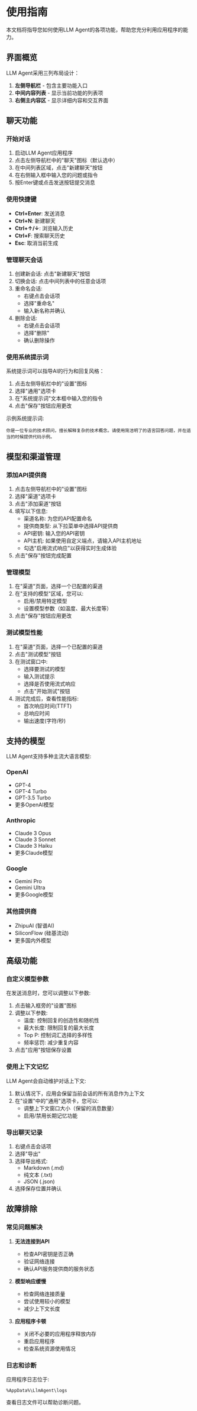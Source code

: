 # 使用指南

本文档将指导您如何使用LLM Agent的各项功能，帮助您充分利用应用程序的能力。

## 界面概览

LLM Agent采用三列布局设计：

1. **左侧导航栏** - 包含主要功能入口
2. **中间内容列表** - 显示当前功能的列表项
3. **右侧主内容区** - 显示详细内容和交互界面

## 聊天功能

### 开始对话

1. 启动LLM Agent应用程序
2. 点击左侧导航栏中的"聊天"图标（默认选中）
3. 在中间列表区域，点击"新建聊天"按钮
4. 在右侧输入框中输入您的问题或指令
5. 按Enter键或点击发送按钮提交消息

### 使用快捷键

- **Ctrl+Enter**: 发送消息
- **Ctrl+N**: 新建聊天
- **Ctrl+↑/↓**: 浏览输入历史
- **Ctrl+F**: 搜索聊天历史
- **Esc**: 取消当前生成

### 管理聊天会话

1. 创建新会话: 点击"新建聊天"按钮
2. 切换会话: 点击中间列表中的任意会话项
3. 重命名会话:
   - 右键点击会话项
   - 选择"重命名"
   - 输入新名称并确认
4. 删除会话:
   - 右键点击会话项
   - 选择"删除"
   - 确认删除操作

### 使用系统提示词

系统提示词可以指导AI的行为和回复风格：

1. 点击左侧导航栏中的"设置"图标
2. 选择"通用"选项卡
3. 在"系统提示词"文本框中输入您的指令
4. 点击"保存"按钮应用更改

示例系统提示词:
```
你是一位专业的技术顾问，擅长解释复杂的技术概念。请使用简洁明了的语言回答问题，并在适当的时候提供代码示例。
```

## 模型和渠道管理

### 添加API提供商

1. 点击左侧导航栏中的"设置"图标
2. 选择"渠道"选项卡
3. 点击"添加渠道"按钮
4. 填写以下信息:
   - 渠道名称: 为您的API配置命名
   - 提供商类型: 从下拉菜单中选择API提供商
   - API密钥: 输入您的API密钥
   - API主机: 如果使用自定义端点，请输入API主机地址
   - 勾选"启用流式响应"以获得实时生成体验
5. 点击"保存"按钮完成配置

### 管理模型

1. 在"渠道"页面，选择一个已配置的渠道
2. 在"支持的模型"区域，您可以:
   - 启用/禁用特定模型
   - 设置模型参数（如温度、最大长度等）
3. 点击"保存"按钮应用更改

### 测试模型性能

1. 在"渠道"页面，选择一个已配置的渠道
2. 点击"测试模型"按钮
3. 在测试窗口中:
   - 选择要测试的模型
   - 输入测试提示
   - 选择是否使用流式响应
   - 点击"开始测试"按钮
4. 测试完成后，查看性能指标:
   - 首次响应时间(TTFT)
   - 总响应时间
   - 输出速度(字符/秒)

## 支持的模型

LLM Agent支持多种主流大语言模型:

### OpenAI
- GPT-4
- GPT-4 Turbo
- GPT-3.5 Turbo
- 更多OpenAI模型

### Anthropic
- Claude 3 Opus
- Claude 3 Sonnet
- Claude 3 Haiku
- 更多Claude模型

### Google
- Gemini Pro
- Gemini Ultra
- 更多Google模型

### 其他提供商
- ZhipuAI (智谱AI)
- SiliconFlow (硅基流动)
- 更多国内外模型

## 高级功能

### 自定义模型参数

在发送消息时，您可以调整以下参数:

1. 点击输入框旁的"设置"图标
2. 调整以下参数:
   - 温度: 控制回复的创造性和随机性
   - 最大长度: 限制回复的最大长度
   - Top P: 控制词汇选择的多样性
   - 频率惩罚: 减少重复内容
3. 点击"应用"按钮保存设置

### 使用上下文记忆

LLM Agent会自动维护对话上下文:

1. 默认情况下，应用会保留当前会话的所有消息作为上下文
2. 在"设置"中的"通用"选项卡，您可以:
   - 调整上下文窗口大小（保留的消息数量）
   - 启用/禁用长期记忆功能

### 导出聊天记录

1. 右键点击会话项
2. 选择"导出"
3. 选择导出格式:
   - Markdown (.md)
   - 纯文本 (.txt)
   - JSON (.json)
4. 选择保存位置并确认

## 故障排除

### 常见问题解决

1. **无法连接到API**
   - 检查API密钥是否正确
   - 验证网络连接
   - 确认API服务提供商的服务状态

2. **模型响应缓慢**
   - 检查网络连接质量
   - 尝试使用较小的模型
   - 减少上下文长度

3. **应用程序卡顿**
   - 关闭不必要的应用程序释放内存
   - 重启应用程序
   - 检查系统资源使用情况

### 日志和诊断

应用程序日志位于:
```
%AppData%\LlmAgent\logs
```

查看日志文件可以帮助诊断问题。 